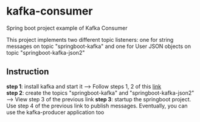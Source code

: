 # kafka-consumer
Spring boot project example of Kafka Consumer

This project implements two different topic listeners: one for string messages on topic "springboot-kafka" and one for User JSON objects on topic "springboot-kafka-json2"

## Instruction ##
**step 1**: install kafka and start it --> Follow steps 1, 2 of this <a href="https://kafka.apache.org/quickstart">link</a>  
**step 2**: create the topics "springboot-kafka" and "springboot-kafka-json2" --> View step 3 of the previous link
**step 3**: startup the springboot project. Use step 4 of the previous link to publish messages. Eventually, you can use the kafka-producer application too


